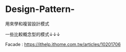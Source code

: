 # Design-Pattern-
用來學和複習設計模式

一些比較概念型的模式↓↓↓

Facade : https://ithelp.ithome.com.tw/articles/10201706
